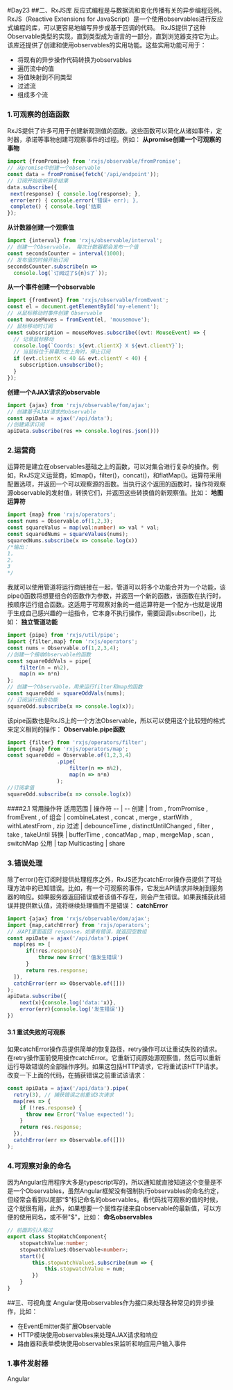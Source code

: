 #Day23
##二、RxJS库
  反应式编程是与数据流和变化传播有关的异步编程范例。RxJS（Reactive Extensions for JavaScript）是一个使用observables进行反应式编程的库，可以更容易地编写异步或基于回调的代码。
  RxJS提供了这种Observable类型的实现，直到类型成为语言的一部分，直到浏览器支持它为止。该库还提供了创建和使用observables的实用功能。这些实用功能可用于：
  - 将现有的异步操作代码转换为observables
  - 遍历流中的值
  - 将值映射到不同类型
  - 过滤流
  - 组成多个流
### 1.可观察的创造函数
  RxJS提供了许多可用于创建新观测值的函数。这些函数可以简化从诸如事件，定时器，承诺等事物创建可观察事件的过程。例如：
**从promise创建一个可观察的事物**
```typescript
import {fromPromise} from 'rxjs/observable/fromPromise';
// 从promise中创建一个observable
const data = fromPromise(fetch('/api/endpoint'));
// 订阅开始收听异步结果
data.subscribe({
 next(response) { console.log(response); },
 error(err) { console.error('错误+ err); },
 complete() { console.log('结束
});
```
**从计数器创建一个观察值**
```typescript
import {interval} from 'rxjs/observable/interval';
// 创建一个Observable， 每次计数器都会发布一个值
const secondsCounter = interval(1000);
// 发布值的时候开始订阅
secondsCounter.subscribe(n =>
  console.log(`订阅过了${n}s了`));
```
**从一个事件创建一个observable**
```typescript
import {fromEvent} from 'rxjs/observable/fromEvent';
const el = document.getElementById('my-element');
// 从鼠标移动时事件创建 Observable
const mouseMoves = fromEvent(el, 'mousemove');
// 鼠标移动时订阅
const subscription = mouseMoves.subscribe((evt: MouseEvent) => {
  // 记录鼠标移动
  console.log(`Coords: ${evt.clientX} X ${evt.clientY}`);
  // 当鼠标位于屏幕的左上角时，停止订阅
  if (evt.clientX < 40 && evt.clientY < 40) {
    subscription.unsubscribe();
  }
});
```
**创建一个AJAX请求的observable**
```typescript
import {ajax} from 'rxjs/observable/fom/ajax';
// 创建基于AJAX请求的observable
const apiData = ajax('/api/data');
//创建请求订阅
apiData.subscribe(res => console.log(res.json()))
```
### 2.运营商
  运算符是建立在observables基础之上的函数，可以对集合进行复杂的操作。例如，RxJS定义运营商，如map()，filter()，concat()，和flatMap()。运算符采用配置选项，并返回一个可以观察源的函数。当执行这个返回的函数时，操作符观察源observable的发射值，转换它们，并返回这些转换值的新观察值。比如：
**地图运算符**
```typescript
import {map} from 'rxjs/operators';
const nums = Observable.of(1,2,3);
const squareValus = map(val:number) => val * val;
const squaredNums = squareValues(nums);
squaredNums.subscribe(x => console.log(x))
/*输出：
1，
2，
3
*/
```
  我就可以使用管道将运行商链接在一起，管道可以将多个功能合并为一个功能，该pipe()函数将想要组合的函数作为参数，并返回一个新的函数，该函数在执行时，按顺序运行组合函数。这适用于可观察对象的一组运算符是一个配方-也就是说用于生成自己感兴趣的一组指令，它本身不执行操作，需要回调subscribe()，比如：
**独立管道功能**
```typescript
import {pipe} from 'rxjs/util/pipe';
import {filter,map} from 'rxjs/operators';
const nums = Observable.of(1,2,3,4);
//创建一个接收Observable的函数
const squareOddVals = pipe{
    filter(n = n%2),
    map(n => n*n)
};
// 创建一个Observable，用来运行filter和map的函数
const squareOdd = squareOddVals(nums);
// 订阅运行组合功能
squareOdd.subscribe(x => console.log(x));
```
  该pipe函数也是RxJS上的一个方法Observable，所以可以使用这个比较短的格式来定义相同的操作：
**Observable.pipe函数**
```typescript
import {filter} from 'rxjs/operators/filter';
import {map} from 'rxjs/operators/map';
const squareOdd = Observable.of(1,2,3,4)
				.pipe(
					filter(n => n%2),
					map(n => n*n)
				);
//订阅拿值
squareOdd.subscribe(x => console.log(x))
```
####2.1 常用操作符
适用范围 | 操作符
-- | --
创建 | from , fromPromise , fromEvent , of
组合 | combineLatest , concat , merge , startWith , withLatestFrom , zip
过滤 | debounceTime , distinctUntilChanged , filter , take , takeUntil
转换 | bufferTime , concatMap , map , mergeMap , scan , switchMap
公用 | tap
Multicasting | share
### 3.错误处理
  除了error()在订阅时提供处理程序之外，RxJS还为catchError操作员提供了可处理方法中的已知错误。比如，有一个可观察的事件，它发出API请求并映射到服务器的响应。如果服务器返回错误或者该值不存在，则会产生错误。如果我捕获此错误并提供默认值，流将继续处理值而不是错误：
**catchError**
```typescript
import {ajax} from 'rxjs/observable/dom/ajax';
import {map,catchError} from 'rxjs/operators';
// 从API里面返回 response，如果有错误，就返回空数组
const apiDate = ajax('/api/data').pipe(
  map(res => [
      if(!res.response){
          throw new Error('值发生错误')
      }
      return res.response;
  ]),
  catchError(err => Observable.of([]))
);
apiData.subscribe({
    next(x){console.log('data:'x)},
    error(err){console.log('发生错误')}
})
```
#### 3.1 重试失败的可观察
  如果catchError操作员提供简单的恢复路径，retry操作可以让重试失败的请求。在retry操作面前使用操作catchError。它重新订阅原始源观察值，然后可以重新运行导致错误的全部操作序列。如果这包括HTTP请求，它将重试该HTTP请求。
  改变一下上面的代码，在捕获错误之前重试该请求：
```typescript
const apiData = ajax('/api/data').pipe(
  retry(3), // 捕获错误之前重试3次请求
  map(res => {
    if (!res.response) {
      throw new Error('Value expected!');
    }
    return res.response;
  }),
  catchError(err => Observable.of([]))
);
```
### 4.可观察对象的命名
  因为Angular应用程序大多是typescript写的，所以通知就直接知道这个变量是不是一个Observables，虽然Angular框架没有强制执行observables的命名约定，但经常会看到以尾部“$”标记命名的observables。看代码找可观察的值的时候，这个就很有用，此外，如果想要一个属性存储来自observable的最新值，可以方便的使用同名，或不带"$"，比如：
**命名observables**
```typescript
// 前面的引入略过
export class StopWatchComponent{
    stopwatchValue:number;
    stopwatchValue$:Observable<number>;
    start(){
        this.stopwatchValue$.subscribe(num => {
            this.stopwatchValue = num;
        })
    }
}
```
##三、可视角度
  Angular使用observables作为接口来处理各种常见的异步操作，比如：
  - 在EventEmitter类扩展Observable
  - HTTP模块使用observables来处理AJAX请求和响应
  - 路由器和表单模块使用observables来监听和响应用户输入事件
### 1.事件发射器
  Angular
























